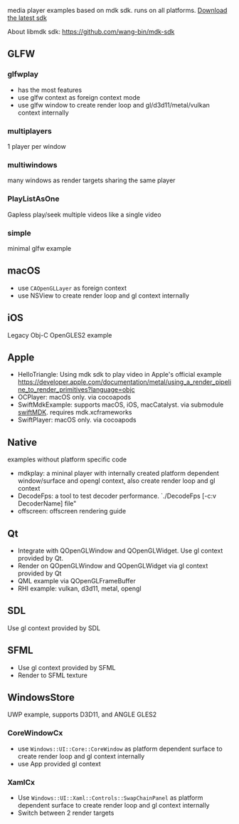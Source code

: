 media player examples based on mdk sdk. runs on all platforms. [Download the latest sdk](https://sourceforge.net/projects/mdk-sdk/files/nightly/)

About libmdk sdk: https://github.com/wang-bin/mdk-sdk

## GLFW
### glfwplay
- has the most features
- use glfw context as foreign context mode
- use glfw window to create render loop and gl/d3d11/metal/vulkan context internally

### multiplayers
1 player per window

### multiwindows
many windows as render targets sharing the same player

### PlayListAsOne

Gapless play/seek multiple videos like a single video

### simple
minimal glfw example

## macOS
- use `CAOpenGLLayer` as foreign context
- use NSView to create render loop and gl context internally

## iOS
Legacy Obj-C OpenGLES2 example

## Apple
- HelloTriangle: Using mdk sdk to play video in Apple's official example https://developer.apple.com/documentation/metal/using_a_render_pipeline_to_render_primitives?language=objc
- OCPlayer: macOS only. via cocoapods
- SwiftMdkExample: supports macOS, iOS, macCatalyst. via submodule [swiftMDK](https://github.com/wang-bin/swiftMDK). requires mdk.xcframeworks
- SwiftPlayer: macOS only. via cocoapods

## Native
examples without platform specific code
- mdkplay: a mininal player with internally created platform dependent window/surface and opengl context, also create render loop and gl context
- DecodeFps: a tool to test decoder performance. `./DecodeFps [-c:v DecoderName] file"
- offscreen: offscreen rendering guide

## Qt
- Integrate with QOpenGLWindow and QOpenGLWidget. Use gl context provided by Qt.
- Render on QOpenGLWindow and QOpenGLWidget via gl context provided by Qt
- QML example via QOpenGLFrameBuffer
- RHI example: vulkan, d3d11, metal, opengl

## SDL
Use gl context provided by SDL

## SFML
- Use gl context provided by SFML
- Render to SFML texture

## WindowsStore
UWP example, supports D3D11, and ANGLE GLES2

### CoreWindowCx
- use `Windows::UI::Core::CoreWindow` as platform dependent surface to create render loop and gl context internally
- use App provided gl context

### XamlCx
- Use `Windows::UI::Xaml::Controls::SwapChainPanel` as platform dependent surface to create render loop and gl context internally
- Switch between 2 render targets

